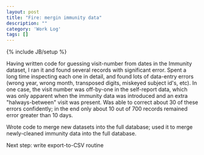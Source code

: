 ```yaml
---
layout: post
title: "Fire: mergin immunity data"
description: ""
category: 'Work Log'
tags: []
---
```

{% include JB/setup %}

Having written code for guessing visit-number from dates in the Immunity dataset, I ran it and found several records with significant error.  Spent a long time inspecting each one in detail, and found lots of data-entry errors (wrong year, wrong month, transposed digits, miskeyed subject id's, etc).  In one case, the visit number was off-by-one in the self-report data, which was only apparent when the immunity data was introduced and an extra "halways-between" visit was present.   Was able to correct about 30 of these errors confidently; in the end only about 10 out of 700 records remained error greater than 10 days.  

Wrote code to merge new datasets into the full database; used it to merge newly-cleaned immunity data into the full database.

Next step: write export-to-CSV routine
